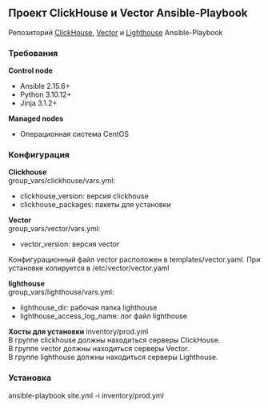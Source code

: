 ##  Проект ClickHouse и Vector Ansible-Playbook
Репозиторий [ClickHouse](https://clickhouse.com), [Vector](https://vector.dev) и [Lighthouse](https://github.com/VKCOM/lighthouse) Ansible-Playbook

### Требования
  
**Control node**  
  
- Ansible 2.15.6+  
- Python 3.10.12+  
- Jinja 3.1.2+  
  
**Managed nodes**  
- Операционная система CentOS  
  
### Конфигурация

**Clickhouse**  
group_vars/clickhouse/vars.yml:  
- clickhouse_version: версия clickhouse  
- clickhouse_packages: пакеты для установки  

**Vector**  
group_vars/vector/vars.yml:  
- vector_version: версия vector  
  
Конфигурационный файл vector расположен в templates/vector.yaml. При установке копируется в /etc/vector/vector.yaml  

**lighthouse**  
group_vars/lighthouse/vars.yml: 
- lighthouse_dir: рабочая папка lighthouse
- lighthouse_access_log_name: лог файл lighthouse

**Хосты для установки**
inventory/prod.yml  
В группе clickhouse должны находиться серверы ClickHouse.  
В группе vector должны находиться серверы Vector.  
В группе lighthouse должны находиться серверы Lighthouse.

### Установка

ansible-playbook site.yml -i inventory/prod.yml  